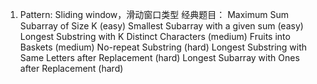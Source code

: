 1. Pattern: Sliding window，滑动窗口类型
经典题目：
Maximum Sum Subarray of Size K (easy)
Smallest Subarray with a given sum (easy)
Longest Substring with K Distinct Characters (medium)
Fruits into Baskets (medium)
No-repeat Substring (hard)
Longest Substring with Same Letters after Replacement (hard)
Longest Subarray with Ones after Replacement (hard)